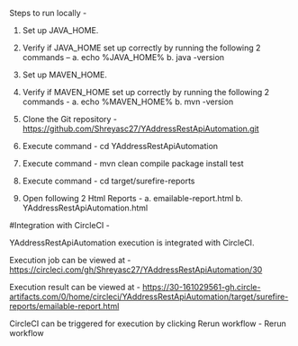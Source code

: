Steps to run locally -
 
1. Set up JAVA_HOME.
 
2. Verify if JAVA_HOME set up correctly by running the following 2 commands –
    a. echo %JAVA_HOME%
    b. java -version

3. Set up MAVEN_HOME.

4. Verify if MAVEN_HOME set up correctly by running the following 2 commands -
    a. echo %MAVEN_HOME%
    b. mvn -version

5. Clone the Git repository - https://github.com/Shreyasc27/YAddressRestApiAutomation.git

6. Execute command - cd YAddressRestApiAutomation

7. Execute command - mvn clean compile package install test

8. Execute command - cd target/surefire-reports

9. Open following 2 Html Reports -
    a. emailable-report.html
    b. YAddressRestApiAutomation.html


#Integration with CircleCI -

YAddressRestApiAutomation execution is integrated with CircleCI.

Execution job can be viewed at - 
https://circleci.com/gh/Shreyasc27/YAddressRestApiAutomation/30

Execution result can be viewed at -
https://30-161029561-gh.circle-artifacts.com/0/home/circleci/YAddressRestApiAutomation/target/surefire-reports/emailable-report.html

CircleCI can be triggered for execution by clicking Rerun workflow - Rerun workflow





